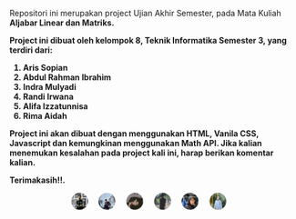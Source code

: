 Repositori ini merupakan project Ujian Akhir Semester, pada Mata Kuliah <b>Aljabar Linear dan Matriks<b>.

Project ini dibuat oleh kelompok 8, Teknik Informatika Semester 3, yang terdiri dari:
1. Aris Sopian
2. Abdul Rahman Ibrahim
3. Indra Mulyadi
4. Randi Irwana
5. Alifa Izzatunnisa
6. Rima Aidah

Project ini akan dibuat dengan menggunakan HTML, Vanila CSS, Javascript dan kemungkinan menggunakan Math API.
Jika kalian menemukan kesalahan pada project kali ini, harap berikan komentar kalian.

Terimakasih!!.

<div align="center">
  <img src="/img/profile/ars.png" height="30" alt="ars"  />
  <img width="12" />
  <img src="/img/profile/abdl.png" height="30" alt="abdl"  />
  <img width="12" />
  <img src="/img/profile/indr.png" height="30" alt="indr"  />
  <img width="12" />
  <img src="/img/profile/rnd.png" height="30" alt="rnd"  />
  <img width="12" />
  <img src="/img/profile/alf.png" height="30" alt="alf"  />
  <img width="12" />
  <img src="/img/profile/rm.png" height="30" alt="rm"  />
  <img width="12" />
</div>